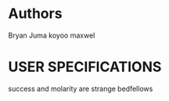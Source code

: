 # Authors
Bryan Juma
koyoo maxwel

# USER SPECIFICATIONS
success and molarity are strange bedfellows
